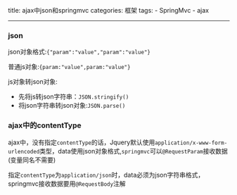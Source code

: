 title: ajax中json和springmvc
categories: 框架
tags: 
	- SpringMvc
	- ajax

---

### json

json对象格式:`{"param":"value","param":"value"}`

普通js对象:`{param:"value",param:"value"}`



js对象转json对象:

- 先将js转json字符串：`JSON.stringify()`
- 将json字符串转json对象:`JSON.parse()`

### ajax中的contentType

ajax中，没有指定`contentType`的话，Jquery默认使用`application/x-www-form-urlencoded`类型，data使用json对象格式,`springmvc`可以`@RequestParam`接收数据(变量同名不需要)

指定`contentType`为`application/json`时，data必须为json字符串格式，springmvc接收数据要用`@RequestBody`注解

